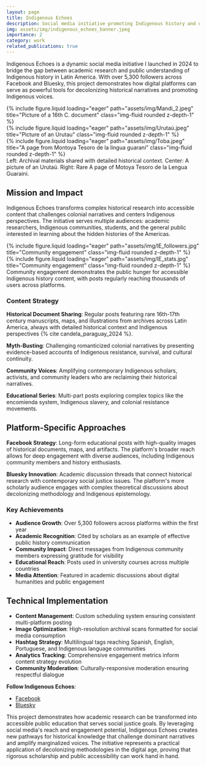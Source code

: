 ```yaml
---
layout: page
title: Indigenous Echoes
description: Social media initiative promoting Indigenous history and decolonizing historical narratives
img: assets/img/indigenous_echoes_banner.jpeg
importance: 2
category: work
related_publications: true
---
```


Indigenous Echoes is a dynamic social media initiative I launched in 2024 to bridge the gap between academic research and public understanding of Indigenous history in Latin America. With over 5,300 followers across Facebook and Bluesky, this project demonstrates how digital platforms can serve as powerful tools for decolonizing historical narratives and promoting Indigenous voices.

<div class="row">
    <div class="col-sm mt-3 mt-md-0">
        {% include figure.liquid loading="eager" path="assets/img/Mandi_2.jpeg" title="Picture of a 16th C. document" class="img-fluid rounded z-depth-1" %}
    </div>
    <div class="col-sm mt-3 mt-md-0">
        {% include figure.liquid loading="eager" path="assets/img/Urutaú.jpeg" title="Picture of an Urutau" class="img-fluid rounded z-depth-1" %}
    </div>
    <div class="col-sm mt-3 mt-md-0">
        {% include figure.liquid loading="eager" path="assets/img/Toba.jpeg" title="A page from Montoya Tesoro de la lingua guarani" class="img-fluid rounded z-depth-1" %}
    </div>
</div>
<div class="caption">
    Left: Archival materials shared with detailed historical context. Center: A picture of an Urutaú. Right: Rare A page of Motoya Tesoro de la Lengua Guaraini.
</div>

## Mission and Impact

Indigenous Echoes transforms complex historical research into accessible content that challenges colonial narratives and centers Indigenous perspectives. The initiative serves multiple audiences: academic researchers, Indigenous communities, students, and the general public interested in learning about the hidden histories of the Americas.

<div class="row">
    <div class="col-sm mt-3 mt-md-0">
        {% include figure.liquid loading="eager" path="assets/img/IE_followers.jpg" title="Community engagement" class="img-fluid rounded z-depth-1" %}
    </div>
    <div class="col-sm mt-3 mt-md-0">
        {% include figure.liquid loading="eager" path="assets/img/IE_stats.jpg" title="Community engagement" class="img-fluid rounded z-depth-1" %}
    </div>
</div>
<div class="caption">
    Community engagement demonstrates the public hunger for accessible Indigenous history content, with posts regularly reaching thousands of users across platforms.
</div>

### Content Strategy

**Historical Document Sharing**: Regular posts featuring rare 16th-17th century manuscripts, maps, and illustrations from archives across Latin America, always with detailed historical context and Indigenous perspectives {% cite candela_paraguay_2024 %}.

**Myth-Busting**: Challenging romanticized colonial narratives by presenting evidence-based accounts of Indigenous resistance, survival, and cultural continuity.

**Community Voices**: Amplifying contemporary Indigenous scholars, activists, and community leaders who are reclaiming their historical narratives.

**Educational Series**: Multi-part posts exploring complex topics like the encomienda system, Indigenous slavery, and colonial resistance movements.

## Platform-Specific Approaches

**Facebook Strategy**: Long-form educational posts with high-quality images of historical documents, maps, and artifacts. The platform's broader reach allows for deep engagement with diverse audiences, including Indigenous community members and history enthusiasts.

**Bluesky Innovation**: Academic discussion threads that connect historical research with contemporary social justice issues. The platform's more scholarly audience engages with complex theoretical discussions about decolonizing methodology and Indigenous epistemology.

### Key Achievements

- **Audience Growth**: Over 5,300 followers across platforms within the first year
- **Academic Recognition**: Cited by scholars as an example of effective public history communication
- **Community Impact**: Direct messages from Indigenous community members expressing gratitude for visibility
- **Educational Reach**: Posts used in university courses across multiple countries
- **Media Attention**: Featured in academic discussions about digital humanities and public engagement

## Technical Implementation

- **Content Management**: Custom scheduling system ensuring consistent multi-platform posting
- **Image Optimization**: High-resolution archival scans formatted for social media consumption
- **Hashtag Strategy**: Multilingual tags reaching Spanish, English, Portuguese, and Indigenous language communities
- **Analytics Tracking**: Comprehensive engagement metrics inform content strategy evolution
- **Community Moderation**: Culturally-responsive moderation ensuring respectful dialogue

**Follow Indigenous Echoes**:

- [Facebook](https://www.facebook.com/profile.php?id=61556216985777)
- [Bluesky](https://bsky.app/profile/indigenousechoes.bsky.social)

This project demonstrates how academic research can be transformed into accessible public education that serves social justice goals. By leveraging social media's reach and engagement potential, Indigenous Echoes creates new pathways for historical knowledge that challenge dominant narratives and amplify marginalized voices. The initiative represents a practical application of decolonizing methodologies in the digital age, proving that rigorous scholarship and public accessibility can work hand in hand.
